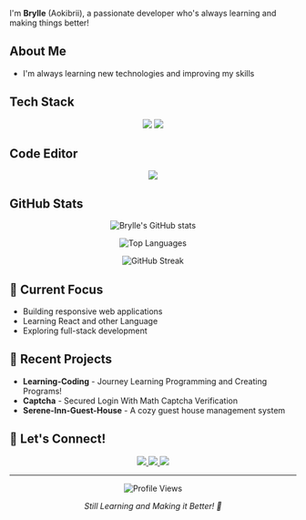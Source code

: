 
I'm **Brylle** (Aokibrii), a passionate developer who's always learning and making things better! 

## About Me
-  I'm always learning new technologies and improving my skills


## Tech Stack

<p align="center">
  <img src="https://skillicons.dev/icons?i=react,html,css,js,php,python,discordjs&perline=7" />
  <img src="https://skillicons.dev/icons?i=nodejs,mongodb,express,vite,git,mysql,npm&perline=6" />
</p>

## Code Editor
<p align="center">
   <img src="https://skillicons.dev/icons?i=vscode" />
</p>

## GitHub Stats

<p align="center">
  <img src="https://github-readme-stats.vercel.app/api?username=Aokibrii&show_icons=true&theme=dark&hide_border=true&count_private=true" alt="Brylle's GitHub stats" />
</p>

<p align="center">
  <img src="https://github-readme-stats.vercel.app/api/top-langs/?username=Aokibrii&layout=compact&theme=dark&hide_border=true" alt="Top Languages" />
</p>

<p align="center">
  <img src="https://github-readme-streak-stats.herokuapp.com/?user=Aokibrii&theme=dark&hide_border=true" alt="GitHub Streak" />
</p>

## 🎯 Current Focus
- Building responsive web applications
- Learning React and other Language
- Exploring full-stack development


## 🚀 Recent Projects
- **Learning-Coding** - Journey Learning Programming and Creating Programs!
- **Captcha** - Secured Login With Math Captcha Verification
- **Serene-Inn-Guest-House** - A cozy guest house management system


## 🤝 Let's Connect!

<p align="center">
  <a href="mailto:bryanpalay119@gmail.com">
    <img src="https://img.shields.io/badge/Email-bryanpalay119@gmail.com-red?style=for-the-badge&logo=gmail" />
  </a>
  <a href="https://github.com/Aokibrii">
    <img src="https://img.shields.io/badge/GitHub-Aokibrii-black?style=for-the-badge&logo=github" />
  </a>
  <a href="https://discord.gg/YjJFt7dUWJ">
     <img src="https://skillicons.dev/icons?i=discord" />
  </a>
</p>

---

<p align="center">
  <img src="https://komarev.com/ghpvc/?username=Aokibrii&color=blue&style=flat-square&label=Profile+Views" alt="Profile Views" />
</p>

<p align="center">
  <i>Still Learning and Making it Better! 💪</i>
</p>
